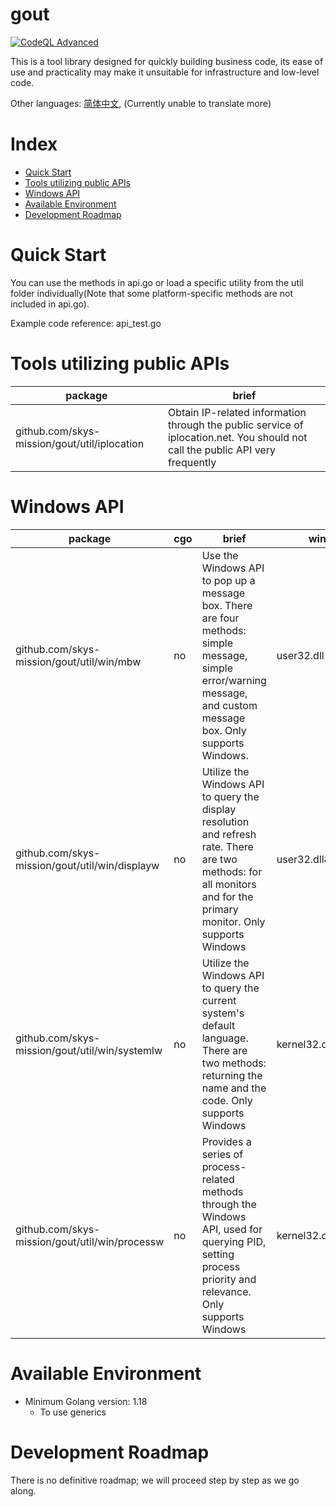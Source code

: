 # gout

[![CodeQL Advanced](https://github.com/skys-mission/gout/actions/workflows/codeql.yml/badge.svg)](https://github.com/skys-mission/gout/actions/workflows/codeql.yml)

This is a tool library designed for quickly building business code, its ease of use and practicality may make it
unsuitable for infrastructure and low-level code.

Other languages: [简体中文](README_zh.md), (Currently unable to translate more)

# Index

<!-- TOC -->

* [Quick Start](#quick-start)
* [Tools utilizing public APIs](#tools-utilizing-public-apis)
* [Windows API](#windows-api)
* [Available Environment](#available-environment)
* [Development Roadmap](#development-roadmap)

<!-- TOC -->

# Quick Start

You can use the methods in api.go or load a specific utility from the util folder individually(Note that some
platform-specific methods are not included in api.go).

Example code reference: api_test.go

# Tools utilizing public APIs

| package                                      | brief                                                                                                                          |
|----------------------------------------------|--------------------------------------------------------------------------------------------------------------------------------|
| github.com/skys-mission/gout/util/iplocation | Obtain IP-related information through the public service of iplocation.net. You should not call the public API very frequently |

# Windows API

| package                                        | cgo | brief                                                                                                                                                                | windows api                 |
|------------------------------------------------|-----|----------------------------------------------------------------------------------------------------------------------------------------------------------------------|-----------------------------|
| github.com/skys-mission/gout/util/win/mbw      | no  | Use the Windows API to pop up a message box. There are four methods: simple message, simple error/warning message, and custom message box. Only supports Windows.    | user32.dll                  |
| github.com/skys-mission/gout/util/win/displayw | no  | Utilize the Windows API to query the display resolution and refresh rate. There are two methods: for all monitors and for the primary monitor. Only supports Windows | user32.dll&gdi32.dll        |
| github.com/skys-mission/gout/util/win/systemlw | no  | Utilize the Windows API to query the current system's default language. There are two methods: returning the name and the code. Only supports Windows                | kernel32.dll                |
| github.com/skys-mission/gout/util/win/processw | no  | Provides a series of process-related methods through the Windows API, used for querying PID, setting process priority and relevance. Only supports Windows           | kernel32.dll/(advapi32.dll) |

# Available Environment

- Minimum Golang version: 1.18
    - To use generics

# Development Roadmap

There is no definitive roadmap; we will proceed step by step as we go along.